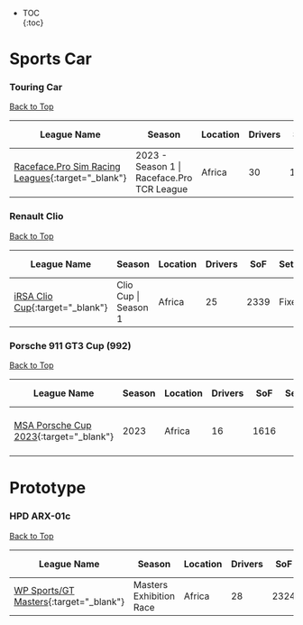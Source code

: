 * TOC  
{:toc}

# Sports Car

### Touring Car

[Back to Top](#)  

|                                                         League Name                                                         |                   Season                   |Location|Drivers| SoF|Setup|Upcoming Race|New York|London|Sydney|
|-----------------------------------------------------------------------------------------------------------------------------|--------------------------------------------|--------|-------|----|-----|-------------|--------|------|------|
|[Raceface\.Pro Sim Racing Leagues](https://members.iracing.com/membersite/member/LeagueView.do?league=7926){:target="_blank"}|2023 \- Season 1 \| Raceface\.Pro TCR League| Africa |   30  |1862| Both|             |        |      |      |

### Renault Clio

[Back to Top](#)  

|                                                League Name                                               |       Season       |Location|Drivers| SoF|Setup|Upcoming Race|New York|London|Sydney|
|----------------------------------------------------------------------------------------------------------|--------------------|--------|-------|----|-----|-------------|--------|------|------|
|[iRSA Clio Cup](https://members.iracing.com/membersite/member/LeagueView.do?league=7082){:target="_blank"}|Clio Cup \| Season 1| Africa |   25  |2339|Fixed|             |        |      |      |

### Porsche 911 GT3 Cup (992)

[Back to Top](#)  

|                                                   League Name                                                   |Season|Location|Drivers| SoF|Setup|Upcoming Race|        New York        |         London         |          Sydney         |
|-----------------------------------------------------------------------------------------------------------------|------|--------|-------|----|-----|-------------|------------------------|------------------------|-------------------------|
|[MSA Porsche Cup 2023](https://members.iracing.com/membersite/member/LeagueView.do?league=8062){:target="_blank"}| 2023 | Africa |   16  |1616|     |Red Bull Ring|Mon, June 12 02:00PM EDT|Mon, June 12 07:00PM BST|Tue, June 13 04:00AM AEST|

# Prototype

### HPD ARX-01c

[Back to Top](#)  

|                                                   League Name                                                   |         Season        |Location|Drivers| SoF|Setup|Upcoming Race|New York|London|Sydney|
|-----------------------------------------------------------------------------------------------------------------|-----------------------|--------|-------|----|-----|-------------|--------|------|------|
|[WP Sports/GT Masters](https://members.iracing.com/membersite/member/LeagueView.do?league=5539){:target="_blank"}|Masters Exhibition Race| Africa |   28  |2324|     |             |        |      |      |


